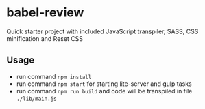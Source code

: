 # babel-review
Quick starter project with included JavaScript transpiler, SASS, CSS minification and Reset CSS

## Usage
- run command `npm install`
- run command `npm start` for starting lite-server and gulp tasks
- run command `npm run build` and code will be transpiled in file `./lib/main.js`